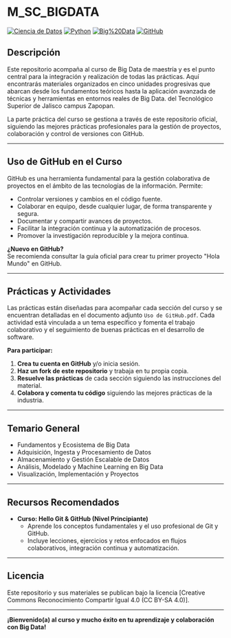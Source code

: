 # M_SC_BIGDATA

[![Ciencia de Datos](https://img.shields.io/badge/Ciencia%20de%20Datos-Big%20Data-brightgreen)]()
[![Python](https://img.shields.io/badge/Python-%203.8%2B-blue)]()
[![Big%20Data](https://img.shields.io/badge/Big%20Data-Tecnolog%C3%ADas%20Emergentes-orange)]()
[![GitHub](https://img.shields.io/badge/GitHub-Gest%C3%B3n%20de%20proyectos-lightgrey)]()

## Descripción

Este repositorio acompaña al curso de Big Data de maestría y es el punto central para la integración y realización de todas las prácticas. Aquí encontrarás materiales organizados en cinco unidades progresivas que abarcan desde los fundamentos teóricos hasta la aplicación avanzada de técnicas y herramientas en entornos reales de Big Data.  del Tecnológico Superior de Jalisco campus Zapopan.

La parte práctica del curso se gestiona a través de este repositorio oficial, siguiendo las mejores prácticas profesionales para la gestión de proyectos, colaboración y control de versiones con GitHub.

---

## Uso de GitHub en el Curso

GitHub es una herramienta fundamental para la gestión colaborativa de proyectos en el ámbito de las tecnologías de la información. Permite:

- Controlar versiones y cambios en el código fuente.
- Colaborar en equipo, desde cualquier lugar, de forma transparente y segura.
- Documentar y compartir avances de proyectos.
- Facilitar la integración continua y la automatización de procesos.
- Promover la investigación reproducible y la mejora continua.

**¿Nuevo en GitHub?**  
Se recomienda consultar la guía oficial para crear tu primer proyecto "Hola Mundo" en GitHub.

---

## Prácticas y Actividades

Las prácticas están diseñadas para acompañar cada sección del curso y se encuentran detalladas en el documento adjunto `Uso de GitHub.pdf`. Cada actividad está vinculada a un tema específico y fomenta el trabajo colaborativo y el seguimiento de buenas prácticas en el desarrollo de software.

**Para participar:**
1. **Crea tu cuenta en GitHub** y/o inicia sesión.
2. **Haz un fork de este repositorio** y trabaja en tu propia copia.
3. **Resuelve las prácticas** de cada sección siguiendo las instrucciones del material.
4. **Colabora y comenta tu código** siguiendo las mejores prácticas de la industria.

---

## Temario General

- Fundamentos y Ecosistema de Big Data
- Adquisición, Ingesta y Procesamiento de Datos
- Almacenamiento y Gestión Escalable de Datos
- Análisis, Modelado y Machine Learning en Big Data
- Visualización, Implementación y Proyectos

---

## Recursos Recomendados

- **Curso: Hello Git & GitHub (Nivel Principiante)**
  - Aprende los conceptos fundamentales y el uso profesional de Git y GitHub.
  - Incluye lecciones, ejercicios y retos enfocados en flujos colaborativos, integración continua y automatización.

---

## Licencia

Este repositorio y sus materiales se publican bajo la licencia [Creative Commons Reconocimiento Compartir Igual 4.0 (CC BY-SA 4.0)].

---

**¡Bienvenido(a) al curso y mucho éxito en tu aprendizaje y colaboración con Big Data!**

